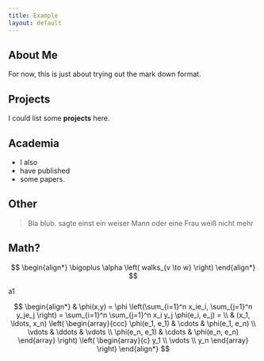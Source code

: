```yaml
---
title: Example
layout: default
---
```


## About Me

For now, this is just about trying out the mark down format.

## Projects

I could list some **projects** here.

## Academia

- I also
- have published
- some papers.

## Other

> Bla blub.
> sagte einst ein
> weiser Mann
> oder eine Frau
> weiß nicht mehr

## Math?

$$
\begin{align*}
\bigoplus \alpha \left( walks_{v \to w} \right)
\end{align*}
$$

a1

$$
\begin{align*}
  & \phi(x,y) = \phi \left(\sum_{i=1}^n x_ie_i, \sum_{j=1}^n y_je_j \right)
  = \sum_{i=1}^n \sum_{j=1}^n x_i y_j \phi(e_i, e_j) = \\
  & (x_1, \ldots, x_n) \left( \begin{array}{ccc}
      \phi(e_1, e_1) & \cdots & \phi(e_1, e_n) \\
      \vdots & \ddots & \vdots \\
      \phi(e_n, e_1) & \cdots & \phi(e_n, e_n)
    \end{array} \right)
  \left( \begin{array}{c}
      y_1 \\
      \vdots \\
      y_n
    \end{array} \right)
\end{align*}
$$

